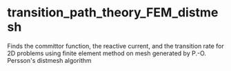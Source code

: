 # transition_path_theory_FEM_distmesh
Finds the committor function, the reactive current, and the transition rate for 2D problems using finite element method on mesh generated by P.-O. Persson's distmesh algorithm
